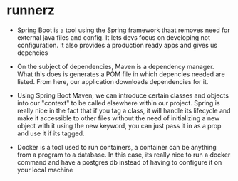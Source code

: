 # runnerz

- Spring Boot is a tool using the Spring framework thaat removes need for external java files and config. It lets devs focus on developing not configuration. It also provides a production ready apps and gives us depencies
- On the subject of dependencies, Maven is a dependency manager. What this does is generates a POM file in which depencies needed are listed. From here, our application downloads dependencies for it.

- Using Spring Boot Maven, we can introduce certain classes and objects into our "context" to be called elsewhere within our project. Spring is really nice in the fact that if you tag a class, it will handle its lifecycle and make it accessible to other files without the need of initializing a new object with it using the new keyword, you can just pass it in as a prop and use it if its tagged.

- Docker is a tool used to run containers, a container can be anything from a program to a database. In this case, its really nice to run a docker command and have a postgres db instead of having to configure it on your local machine
